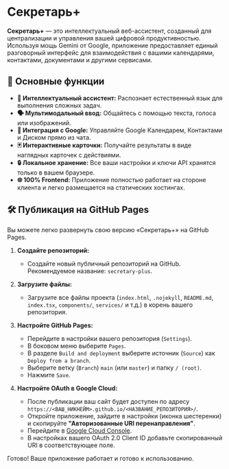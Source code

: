 # Секретарь+

**Секретарь+** — это интеллектуальный веб-ассистент, созданный для централизации и управления вашей цифровой продуктивностью. Используя мощь Gemini от Google, приложение предоставляет единый разговорный интерфейс для взаимодействия с вашими календарями, контактами, документами и другими сервисами.

## 🚀 Основные функции

- **🧠 Интеллектуальный ассистент:** Распознает естественный язык для выполнения сложных задач.
- **🗣️ Мультимодальный ввод:** Общайтесь с помощью текста, голоса или изображений.
- **📅 Интеграция с Google:** Управляйте Google Календарем, Контактами и Диском прямо из чата.
- **🃏 Интерактивные карточки:** Получайте результаты в виде наглядных карточек с действиями.
- **🔒 Локальное хранение:** Все ваши настройки и ключи API хранятся только в вашем браузере.
- **🌐 100% Frontend:** Приложение полностью работает на стороне клиента и легко размещается на статических хостингах.

## 🛠️ Публикация на GitHub Pages

Вы можете легко развернуть свою версию «Секретарь+» на GitHub Pages.

1.  **Создайте репозиторий:**
    *   Создайте новый публичный репозиторий на GitHub. Рекомендуемое название: `secretary-plus`.

2.  **Загрузите файлы:**
    *   Загрузите все файлы проекта (`index.html`, `.nojekyll`, `README.md`, `index.tsx`, `components/`, `services/` и т.д.) в корень вашего репозитория.

3.  **Настройте GitHub Pages:**
    *   Перейдите в настройки вашего репозитория (`Settings`).
    *   В боковом меню выберите `Pages`.
    *   В разделе `Build and deployment` выберите источник (`Source`) как `Deploy from a branch`.
    *   Выберите ветку (`Branch`) `main` (или `master`) и папку `/ (root)`.
    *   Нажмите `Save`.

4.  **Настройте OAuth в Google Cloud:**
    *   После публикации ваш сайт будет доступен по адресу `https://<ВАШ_НИКНЕЙМ>.github.io/<НАЗВАНИЕ_РЕПОЗИТОРИЯ>/`.
    *   Откройте приложение, зайдите в настройки (иконка шестеренки) и скопируйте **"Авторизованные URI перенаправления"**.
    *   Перейдите в [Google Cloud Console](https://console.cloud.google.com/apis/credentials).
    *   В настройках вашего OAuth 2.0 Client ID добавьте скопированный URI в соответствующее поле.

Готово! Ваше приложение работает и готово к использованию.
